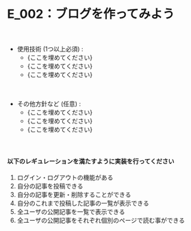 # E_002：ブログを作ってみよう

　  

- 使用技術 (1つ以上必須) :
  - {ここを埋めてください}
  - {ここを埋めてください}
  - {ここを埋めてください}

　  

- その他方針など (任意) :
  - {ここを埋めてください}
  - {ここを埋めてください}
  - {ここを埋めてください}

　  

#### 以下のレギュレーションを満たすように実装を行ってください

1. ログイン・ログアウトの機能がある
1. 自分の記事を投稿できる
1. 自分の記事を更新・削除することができる
1. 自分のこれまで投稿した記事の一覧が表示できる
1. 全ユーザの公開記事を一覧で表示できる
1. 全ユーザの公開記事をそれぞれ個別のページで読む事ができる

